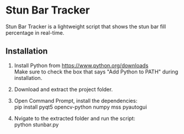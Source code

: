 # Stun Bar Tracker

Stun Bar Tracker is a lightweight script that shows the stun bar fill percentage in real-time.

## Installation

1. Install Python from https://www.python.org/downloads  
   Make sure to check the box that says "Add Python to PATH" during installation.

2. Download and extract the project folder.

3. Open Command Prompt, install the dependencies:  
   pip install pyqt5 opencv-python numpy mss pyautogui  
   

4. Nvigate to the extracted folder and run the script:  
   python stunbar.py

